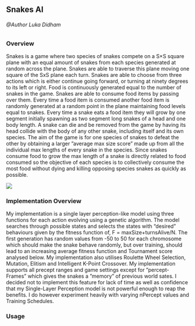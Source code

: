 
## Snakes AI

###### @Author Luka Didham

### Overview

Snakes is a game where two species of snakes compete on a S×S square plane with an equal amount of snakes from each species generated at random across the plane. Snakes are able to traverse this plane moving one square of the SxS plane each turn. Snakes are able to choose from three actions which is either continue going forward, or turning at ninety degrees to its left or right. Food is continuously generated equal to the number of snakes in the game. Snakes are able to consume food items by passing over them. Every time a food item is consumed another food item is randomly generated at a random point in the plane maintaining food levels equal to snakes. Every time a snake eats a food item they will grow by one segment initially spawning as two segment long snakes of a head and one body length. A snake can die and be removed from the game by having its head collide with the body of any other snake, including itself and its own species. The aim of the game is for one species of snakes to defeat the other by obtaining a larger ”average max size score” made up from all the individual max lengths of every snake in the species. Since snakes consume food to grow the max length of a snake is directly related to food consumed so the objective of each species is to collectively consume the most food without dying and killing opposing species snakes as quickly as possible.

![](img.png)

### Implementation Overview

My implementation is a single layer perception-like model using three functions for each action evolving using a genetic algorithm. The model searches through possible states and selects the states with “desired” behaviours given by the fitness function of,
F = maxSize+turnsAlive/N. The first generation has random values from -50 to 50 for each chromosome which should make the snake behave randomly, but over training, should lead to an increasing average fitness function and Tournament score analysed below. My implementation also utilises Roulette Wheel Selection, Mutation, Elitism and Intelligent K-Point Crossover.
My implementation supports all precept ranges and game settings except for ”percept- Frames” which gives the snakes a ”memory” of previous world sates. I decided not to implement this feature for lack of time as well as confidence that my Single-Layer Perception model is not powerful enough to reap the benefits. I do however experiment heavily with varying nPercept values and Training Schedules.

### Usage

